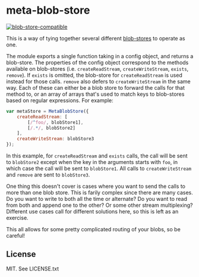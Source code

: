 # meta-blob-store

[![blob-store-compatible](https://raw.githubusercontent.com/maxogden/abstract-blob-store/master/badge.png)](https://github.com/maxogden/abstract-blob-store)

This is a way of tying together several different [blob-stores](https://www.npmjs.com/package/abstract-blob-store) to operate as one.

The module exports a single function taking in a config object, and returns a blob-store. The properties of the config object
correspond to the methods available on blob-stores (i.e. `createReadStream`, `createWriteStream`, `exists`, `remove`). If `exists` is omitted,
the blob-store for `createReadStream` is used instead for those calls. `remove` also defers to `createWriteStream` in the same way. Each
of these can either be a blob store to forward the calls for that method to, or an array of arrays that's used to match keys to blob-stores
based on regular expressions. For example:

```javascript
var metaStore = MetaBlobStore({
    createReadStream: [
        [/^foo/, blobStore1],
        [/.*/, blobStore2]
    ],
    createWriteStream: blobStore3
});
```

In this example, for `createReadStream` and `exists` calls, the call will be sent to `blobStore2` except when the key in the arguments
starts with `foo`, in which case the call will be sent to `blobStore1`. All calls to `createWriteStream` and `remove` are sent to
`blobStore3`.

One thing this doesn't cover is cases where you want to send the calls to more than one blob store. This is farily complex since there are
many cases. Do you want to write to both all the time or alternate? Do you want to read from both and append one to the other? Or some
other stream multiplexing? Different use cases call for different solutions here, so this is left as an exercise.

This all allows for some pretty complicated routing of your blobs, so be careful!

## License

MIT. See LICENSE.txt
